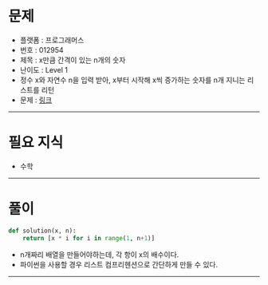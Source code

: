 # 문제
- 플랫폼 : 프로그래머스
- 번호 : 012954
- 제목 : x만큼 간격이 있는 n개의 숫자
- 난이도 : Level 1
- 정수 x와 자연수 n을 입력 받아, x부터 시작해 x씩 증가하는 숫자를 n개 지니는 리스트를 리턴
- 문제 : <a href="https://school.programmers.co.kr/learn/courses/30/lessons/12954" target="_blank">링크</a>

---

# 필요 지식
- 수학

---

# 풀이
```python
def solution(x, n):
    return [x * i for i in range(1, n+1)]

```
- n개짜리 배열을 만들어야하는데, 각 항이 x의 배수이다.
- 파이썬을 사용할 경우 리스트 컴프리헨션으로 간단하게 만들 수 있다.

---
